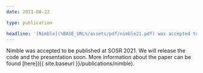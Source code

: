 ```yaml
---
date: 2021-08-22

type: publication

headline: '[Nimble](%BASE_URL%/assets/pdf/nimble21.pdf) was accepted to [SOSR 2021]'
---
```


Nimble was accepted to be published at SOSR 2021. We will release the code and
the presentation soon.  More information about the paper can be found [here]({{
site.baseurl }}/publications/nimble).
